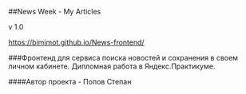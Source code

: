 ##News Week - My Articles

v 1.0

https://bimimot.github.io/News-frontend/

###Фронтенд для сервиса поиска новостей и сохранения в своем личном кабинете. Дипломная работа в Яндекс.Практикуме.

####Автор проекта - Попов Степан
